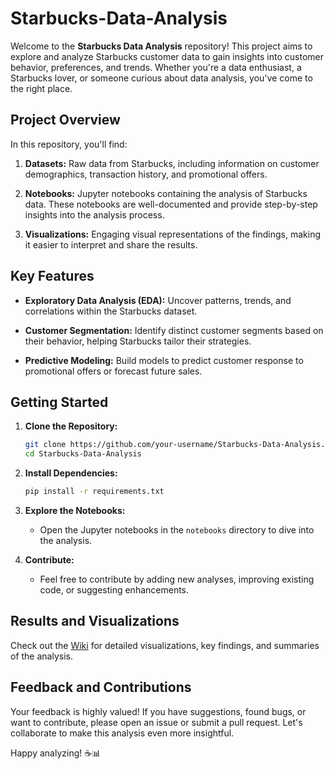 # Starbucks-Data-Analysis

Welcome to the **Starbucks Data Analysis** repository! This project aims to explore and analyze Starbucks customer data to gain insights into customer behavior, preferences, and trends. Whether you're a data enthusiast, a Starbucks lover, or someone curious about data analysis, you've come to the right place.

## Project Overview

In this repository, you'll find:

1. **Datasets:** Raw data from Starbucks, including information on customer demographics, transaction history, and promotional offers.

2. **Notebooks:** Jupyter notebooks containing the analysis of Starbucks data. These notebooks are well-documented and provide step-by-step insights into the analysis process.

3. **Visualizations:** Engaging visual representations of the findings, making it easier to interpret and share the results.

## Key Features

- **Exploratory Data Analysis (EDA):** Uncover patterns, trends, and correlations within the Starbucks dataset.
  
- **Customer Segmentation:** Identify distinct customer segments based on their behavior, helping Starbucks tailor their strategies.

- **Predictive Modeling:** Build models to predict customer response to promotional offers or forecast future sales.

## Getting Started

1. **Clone the Repository:**
    ```bash
    git clone https://github.com/your-username/Starbucks-Data-Analysis.git
    cd Starbucks-Data-Analysis
    ```

2. **Install Dependencies:**
    ```bash
    pip install -r requirements.txt
    ```

3. **Explore the Notebooks:**
    - Open the Jupyter notebooks in the `notebooks` directory to dive into the analysis.

4. **Contribute:**
    - Feel free to contribute by adding new analyses, improving existing code, or suggesting enhancements.

## Results and Visualizations

Check out the [Wiki](https://github.com/your-username/Starbucks-Data-Analysis/wiki) for detailed visualizations, key findings, and summaries of the analysis.

## Feedback and Contributions

Your feedback is highly valued! If you have suggestions, found bugs, or want to contribute, please open an issue or submit a pull request. Let's collaborate to make this analysis even more insightful.

Happy analyzing! ☕️📊
